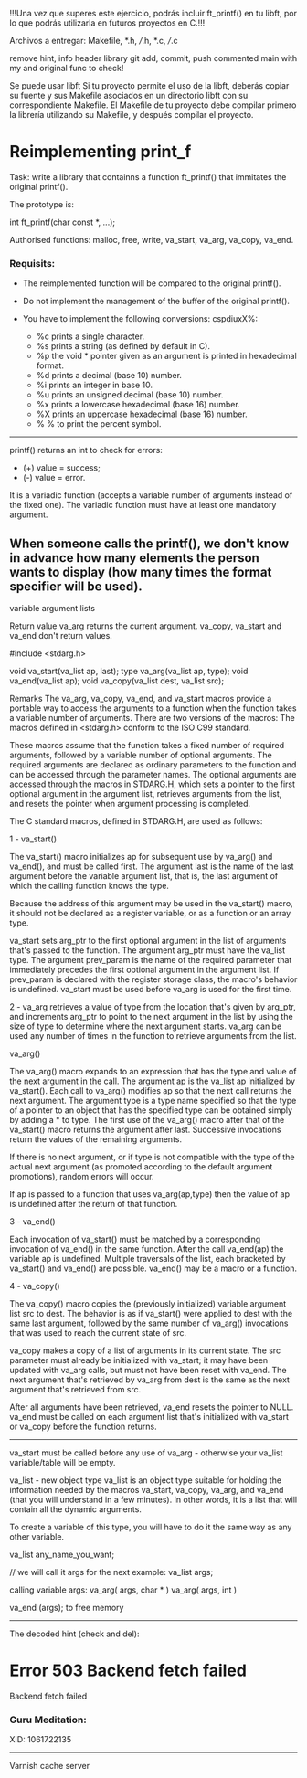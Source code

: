 !!!Una vez que superes este ejercicio, podrás incluir ft_printf() en tu
libft, por lo que podrás utilizarla en futuros proyectos en C.!!!

Archivos a entregar: Makefile, *.h, */*.h, *.c, */*.c

remove hint, info
header
library
git add, commit, push
commented main with my and original func to check!

Se puede usar libft
Si tu proyecto permite el uso de la libft, deberás copiar su fuente y sus Makefile
asociados en un directorio libft con su correspondiente Makefile. El Makefile
de tu proyecto debe compilar primero la librería utilizando su Makefile, y después
compilar el proyecto.

# Reimplementing print_f 

Task: write a library that containns a function ft_printf() that immitates the original printf().

The prototype is:

int ft_printf(char const *, ...);

Authorised functions:
malloc, free, write, va_start, va_arg, va_copy, va_end.

### Requisits:

* The reimplemented function will be compared to the original printf().

* Do not implement the management of the buffer of the original printf().

* You have to implement the following conversions: cspdiuxX%:

    * %c prints a single character.
    * %s prints a string (as defined by default in C).
    * %p the void * pointer given as an argument is printed in hexadecimal format.
    * %d prints a decimal (base 10) number.
    * %i prints an integer in base 10.
    * %u prints an unsigned decimal (base 10) number.
    * %x prints a lowercase hexadecimal (base 16) number.
    * %X prints an uppercase hexadecimal (base 16) number.
    * % % to print the percent symbol.

---------------------------
printf() returns an int to check for errors:
* (+) value = success;
* (-) value = error.

It is a variadic function (accepts a variable number of arguments instead of the fixed one). The variadic function must have at least one mandatory argument.

When someone calls the printf(), we don't know in advance how many elements the person wants to display (how many times the format specifier will be used).
-------------------
variable argument lists

Return value
va_arg returns the current argument. 
va_copy, va_start and va_end don't return values.

#include <stdarg.h>

void va_start(va_list ap, last);
type va_arg(va_list ap, type);
void va_end(va_list ap);
void va_copy(va_list dest, va_list src);


Remarks
The va_arg, va_copy, va_end, and va_start macros provide a portable way to access the arguments to a function when the function takes a variable number of arguments. There are two versions of the macros: The macros defined in <stdarg.h> conform to the ISO C99 standard.

These macros assume that the function takes a fixed number of required arguments, followed by a variable number of optional arguments. The required arguments are declared as ordinary parameters to the function and can be accessed through the parameter names. The optional arguments are accessed through the macros in STDARG.H, which sets a pointer to the first optional argument in the argument list, retrieves arguments from the list, and resets the pointer when argument processing is completed.

The C standard macros, defined in STDARG.H, are used as follows:

1 - va_start()

The va_start() macro initializes ap for subsequent use by va_arg() and va_end(), and must be called first.
The argument last is the name of the last argument before the variable argument list, that is, the last argument of which the calling function knows the type.

Because the address of this argument may be used in the va_start() macro, it should not be declared as a register variable, or as a function or an array type.

va_start sets arg_ptr to the first optional argument in the list of arguments that's passed to the function. The argument arg_ptr must have the va_list type. The argument prev_param is the name of the required parameter that immediately precedes the first optional argument in the argument list. If prev_param is declared with the register storage class, the macro's behavior is undefined. va_start must be used before va_arg is used for the first time.

2 - va_arg retrieves a value of type from the location that's given by arg_ptr, and increments arg_ptr to point to the next argument in the list by using the size of type to determine where the next argument starts. va_arg can be used any number of times in the function to retrieve arguments from the list.

va_arg()

The va_arg() macro expands to an expression that has the type and value of the next argument in the call. The argument ap is the va_list ap initialized by va_start(). Each call to va_arg() modifies ap so that the next call returns the next argument. The argument type is a type name specified so that the type of a pointer to an object that has the specified type can be obtained simply by adding a * to type.
The first use of the va_arg() macro after that of the va_start() macro returns the argument after last. Successive invocations return the values of the remaining arguments.

If there is no next argument, or if type is not compatible with the type of the actual next argument (as promoted according to the default argument promotions), random errors will occur.

If ap is passed to a function that uses va_arg(ap,type) then the value of ap is undefined after the return of that function.

3 - va_end()

Each invocation of va_start() must be matched by a corresponding invocation of va_end() in the same function. After the call va_end(ap) the variable ap is undefined. Multiple traversals of the list, each bracketed by va_start() and va_end() are possible. va_end() may be a macro or a function.

4 - va_copy()

The va_copy() macro copies the (previously initialized) variable argument list src to dest. The behavior is as if va_start() were applied to dest with the same last argument, followed by the same number of va_arg() invocations that was used to reach the current state of src.

va_copy makes a copy of a list of arguments in its current state. The src parameter must already be initialized with va_start; it may have been updated with va_arg calls, but must not have been reset with va_end. The next argument that's retrieved by va_arg from dest is the same as the next argument that's retrieved from src.

After all arguments have been retrieved, va_end resets the pointer to NULL. va_end must be called on each argument list that's initialized with va_start or va_copy before the function returns.

---------
va_start must be called before any use of va_arg - otherwise your va_list variable/table will be empty.

va_list - new object type
va_list is an object type suitable for holding the information needed by the macros va_start, va_copy, va_arg, and va_end (that you will understand in a few minutes). In other words, it is a list that will contain all the dynamic arguments.

To create a variable of this type, you will have to do it the same way as any other variable.

va_list    any_name_you_want;

// we will call it args for the next example:
va_list    args;

calling variable args:
va_arg( args,  char * )
va_arg( args, int )

va_end (args); to free memory

-------------------------

The decoded hint (check and del):

<!DOCTYPE html>
<html>
  <head>
    <title>503 Backend fetch failed</title>
  </head>
  <body>
    <h1>Error 503 Backend fetch failed</h1>
    <p>Backend fetch failed</p>
    <h3>Guru Meditation:</h3>
    <p>XID: 1061722135</p>
    <hr>
    <p>Varnish cache server</p>
  </body>
</html>

